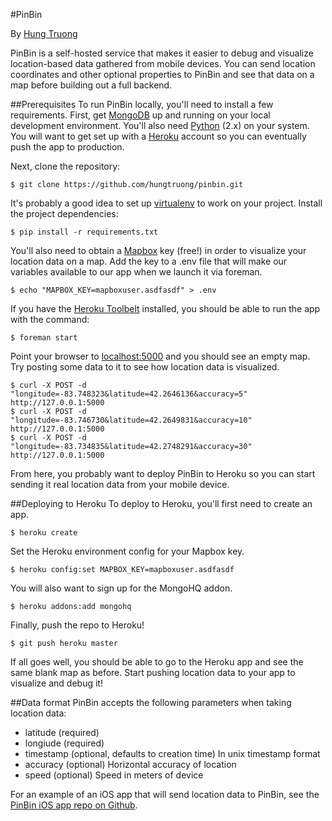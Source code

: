 #PinBin

By [Hung Truong](http://www.hung-truong.com/)

PinBin is a self-hosted service that makes it easier to debug
and visualize location-based data gathered from mobile devices.
You can send location coordinates and other optional properties
to PinBin and see that data on a map before building out a full
backend.

##Prerequisites
To run PinBin locally, you'll need to install a few requirements.
First, get [MongoDB](https://www.mongodb.org/) up and running on
your local development environment. You'll also need
[Python](https://www.python.org/) (2.x) on your system. You will want
to get set up with a [Heroku](https://www.heroku.com/) account
so you can eventually push the app to production.

Next, clone the repository:

```
$ git clone https://github.com/hungtruong/pinbin.git
```

It's probably a good idea to set up
[virtualenv](http://www.virtualenv.org/en/latest/) to work on
your project. Install the project dependencies:

```
$ pip install -r requirements.txt
```

You'll also need to obtain a [Mapbox](https://www.mapbox.com/)
key (free!) in order to visualize your location data on a map.
Add the key to a .env file that will make our variables available
to our app when we launch it via foreman.

```
$ echo "MAPBOX_KEY=mapboxuser.asdfasdf" > .env
```

If you have the [Heroku Toolbelt](https://toolbelt.heroku.com/)
installed, you should be able to run the app with the command:

```
$ foreman start
```

Point your browser to [localhost:5000](http://127.0.0.1:5000) and you
should see an empty map. Try posting some data to it to see
how location data is visualized.

```
$ curl -X POST -d "longitude=-83.748323&latitude=42.2646136&accuracy=5" http://127.0.0.1:5000
$ curl -X POST -d "longitude=-83.746730&latitude=42.2649831&accuracy=10" http://127.0.0.1:5000
$ curl -X POST -d "longitude=-83.734835&latitude=42.2748291&accuracy=30" http://127.0.0.1:5000
```

From here, you probably want to deploy PinBin to Heroku so you can start
sending it real location data from your mobile device.

##Deploying to Heroku
To deploy to Heroku, you'll first need to create an app.

```
$ heroku create
```
Set the Heroku environment config for your Mapbox key.

```
$ heroku config:set MAPBOX_KEY=mapboxuser.asdfasdf
```
You will also want to sign up for the MongoHQ addon.

```
$ heroku addons:add mongohq
```
Finally, push the repo to Heroku!

```
$ git push heroku master
```
If all goes well, you should be able to go to the Heroku app and see the same
blank map as before. Start pushing location data to your app to visualize and
debug it!

##Data format
PinBin accepts the following parameters when taking location data:
* latitude (required)
* longiude (required)
* timestamp (optional, defaults to creation time) In unix timestamp format
* accuracy (optional) Horizontal accuracy of location
* speed (optional) Speed in meters of device

For an example of an iOS app that will send location data to PinBin, see
the [PinBin iOS app repo on Github](https://github.com/hungtruong/pinbin-ios).

